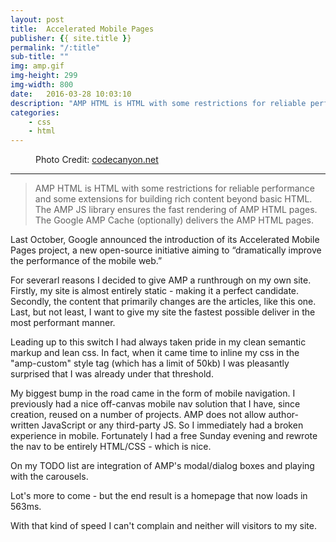 ```yaml
---
layout: post
title:  Accelerated Mobile Pages
publisher: {{ site.title }}
permalink: "/:title"
sub-title: ""
img: amp.gif
img-height: 299
img-width: 800
date:   2016-03-28 10:03:10
description: "AMP HTML is HTML with some restrictions for reliable performance and some extensions for building rich content beyond basic HTML. The AMP JS library ensures the fast rendering of AMP HTML pages. The Google AMP Cache (optionally) delivers the AMP HTML pages."
categories: 
    - css
    - html
---
```


<figure><amp-img src="/images/amp.gif"
      width="800"
      height="299"
      layout="responsive"
      alt="a vanity shot of Max">
</amp-img>
<figcaption>Photo Credit: <a href="http://codecanyon.net/item/accelerated-mobile-pages-amp-for-wordpress/14825063">codecanyon.net</a></figcaption>
</figure>

---

> AMP HTML is HTML with some restrictions for reliable performance and some extensions for building rich content beyond basic HTML. The AMP JS library ensures the fast rendering of AMP HTML pages. The Google AMP Cache (optionally) delivers the AMP HTML pages.

Last October, Google announced the introduction of its Accelerated Mobile Pages project, a new open-source initiative aiming to “dramatically improve the performance of the mobile web.”

For severarl reasons I decided to give AMP a runthrough on my own site. Firstly, my site is almost entirely static - making it a perfect candidate. Secondly, the content that primarily changes are the articles, like this one. Last, but not least, I want to give my site the fastest possible deliver in the most performant manner. 

Leading up to this switch I had always taken pride in my clean semantic markup and lean css. In fact, when it came time to inline my css in the "amp-custom" style tag (which has a limit of 50kb) I was pleasantly surprised that I was already under that threshold. 

My biggest bump in the road came in the form of mobile navigation. I previously had a nice off-canvas mobile nav solution that I have, since creation, reused on a number of projects. AMP does not allow author-written JavaScript or any third-party JS. So I immediately had a broken experience in mobile. Fortunately I had a free Sunday evening and rewrote the nav to be entirely HTML/CSS - which is nice.

On my TODO list are integration of AMP's modal/dialog boxes and playing with the carousels.

Lot's more to come - but the end result is a homepage that now loads in 563ms.

With that kind of speed I can't complain and neither will visitors to my site.




